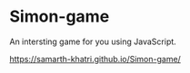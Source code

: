 # Simon-game

An intersting game for you using JavaScript.

https://samarth-khatri.github.io/Simon-game/
